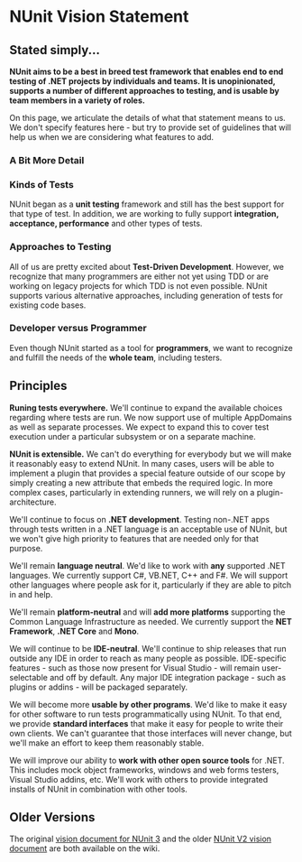# NUnit Vision Statement

## Stated simply...

**NUnit aims to be a best in breed test framework that enables end to end testing of .NET projects by individuals and teams. It is unopinionated, supports a number of different approaches to testing, and is usable by team members in a variety of roles.**

On this page, we articulate the details of what that statement means to us. We don't specify features here - but try to provide set of guidelines that will help us when we are considering what features to add.

### A Bit More Detail

### Kinds of Tests

NUnit began as a **unit testing** framework and still has the best support for that type of test. In addition, we are working to fully support **integration, acceptance, performance** and other types of tests.

### Approaches to Testing

All of us are pretty excited about **Test-Driven Development**. However, we recognize that many programmers are either not yet using TDD or are working on legacy projects for which TDD is not even possible. NUnit supports various alternative approaches, including generation of tests for existing code bases.

### Developer versus Programmer

Even though NUnit started as a tool for **programmers**, we want to recognize and fulfill the needs of the **whole team**, including testers.

## Principles

**Runing tests everywhere.** We'll continue to expand the available choices regarding where tests are run. We now support use of multiple AppDomains as well as separate processes. We expect to expand this to cover test execution under a particular subsystem or on a separate machine.

**NUnit is extensible.** We can't do everything for everybody but we will make it reasonably easy to extend NUnit. In many cases, users will be able to implement a plugin that provides a special feature outside of our scope by simply creating a new attribute that embeds the required logic. In more complex cases, particularly in extending runners, we will rely on a plugin-architecture.

We'll continue to focus on **.NET development**. Testing non-.NET apps through tests written in a .NET language is an acceptable use of NUnit, but we won't give high priority to features that are needed only for that purpose.

We'll remain **language neutral**. We'd like to work with **any** supported .NET languages. We currently support C#, VB.NET, C++ and F#. We will support other languages where people ask for it, particularly if they are able to pitch in and help.

We'll remain **platform-neutral** and will **add more platforms** supporting the Common Language Infrastructure as needed. We currently support the **NET Framework**, **.NET Core** and **Mono**.

We will continue to be **IDE-neutral**. We'll continue to ship releases that run outside any IDE in order to reach as many people as possible. IDE-specific features - such as those now present for Visual Studio - will remain user-selectable and off by default. Any major IDE integration package - such as plugins or addins - will be packaged separately.

We will become more **usable by other programs**. We'd like to make it easy for other software to run tests programmatically using NUnit. To that end, we provide **standard interfaces** that make it easy for people to write their own clients. We can't guarantee that those interfaces will never change, but we'll make an effort to keep them reasonably stable.

We will improve our ability to **work with other open source tools** for .NET. This includes mock object frameworks, windows and web forms testers, Visual Studio addins, etc. We'll work with others to provide integrated installs of NUnit in combination with other tools.

## Older Versions

The original [vision document for NUnit 3](https://github.com/nunit/docs/wiki/NUnit-Vision) and the older [NUnit V2 vision document](https://github.com/nunit/docs/wiki/Original-Vision) are both available on the wiki.